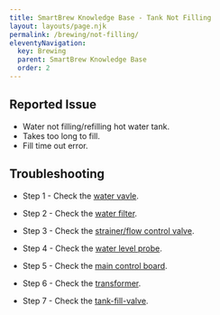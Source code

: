 ```yaml
---
title: SmartBrew Knowledge Base - Tank Not Filling
layout: layouts/page.njk
permalink: /brewing/not-filling/
eleventyNavigation:
  key: Brewing
  parent: SmartBrew Knowledge Base
  order: 2
---
```

## Reported Issue

- Water not filling/refilling hot water tank.
- Takes too long to fill.
- Fill time out error.

## Troubleshooting

- Step 1 - Check the [water vavle](/brewing/check-water-valve/).

- Step 2 - Check the [water filter](/brewing/check-water-filter/).

- Step 3 - Check the [strainer/flow control valve](/brewing/check-flow-control-valve/).
- Step 4 - Check the [water level probe](/brewing/check-water-level-probe/).

- Step 5 - Check the [main control board](/brewing/check-main-control-board/).

- Step 6 - Check the [transformer](/brewing/check-transformer/).

- Step 7 - Check the [tank-fill-valve](/brewing/check-tank-fill-valve/).

